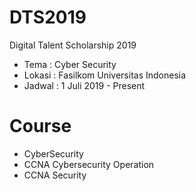 # DTS2019
Digital Talent Scholarship 2019
- Tema : Cyber Security
- Lokasi : Fasilkom Universitas Indonesia
- Jadwal : 1 Juli 2019 - Present


# Course
- CyberSecurity
- CCNA Cybersecurity Operation
- CCNA Security



